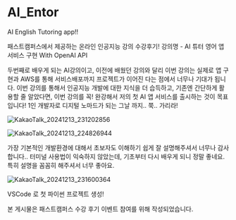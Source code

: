 # AI_Entor
AI English Tutoring app!!

패스트캠퍼스에서 제공하는 온라인 인공지능 강의 수강후기!
강의명 - AI 튜터 영어 앱 서비스 구현 With OpenAI API

두번째로 배우게 되는 AI강의이고, 이전에 배웠던 강의와 달리 이번 강의는 실제로 앱 구현과 AWS를 통해 서비스배포까지 프로젝트가 이어진 다는 점에서 너무나 기대가 됩니다.
이번 강의를 통해서 인공지능 개발에 대한 지식을 더 습득하고, 기존엔 간단하게 활용할 줄 알았다면, 이번 강의를 꼭! 완강해서 저의 첫 AI 앱 서비스를 출시하는 것이 목표입니다!
1인 개발자로 디지털 노마드가 되는 그날 까지.. 쭉.. 가리라!

![KakaoTalk_20241213_231202856](https://github.com/user-attachments/assets/fe4c7d50-d72f-46b9-8e59-20b5319ed3e7)

![KakaoTalk_20241213_224826944](https://github.com/user-attachments/assets/60132822-ae12-44fe-80b0-51b38a147e61)

가장 기본적인 개발환경에 대해서 초보자도 이해하기 쉽게 잘 설명해주셔서 너무나 감사합니다..
터미널 사용법이 익숙하지 않았는데, 기초부터 다시 배우게 되니 정말 좋네요. 특히 설명을 꼼꼼히 해주셔서 너무 좋아요.

![KakaoTalk_20241213_231600364](https://github.com/user-attachments/assets/2a2fd893-1bed-4a9c-bb53-743f314204ef)


VSCode 로 첫 파이썬 프로젝트 생성!



본 게시물은 패스트캠퍼스 수강 후기 이벤트 참여를 위해 작성되었습니다.
